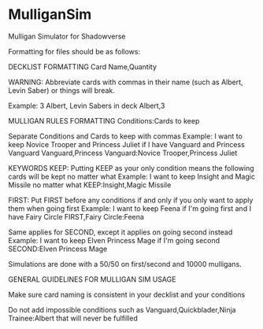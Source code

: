 # MulliganSim
Mulligan Simulator for Shadowverse

Formatting for files should be as follows:

DECKLIST FORMATTING
Card Name,Quantity

WARNING: Abbreviate cards with commas in their name (such as Albert, Levin Saber) or things will break.

Example: 3 Albert, Levin Sabers in deck
Albert,3

MULLIGAN RULES FORMATTING
Conditions:Cards to keep

Separate Conditions and Cards to keep with commas
Example: I want to keep Novice Trooper and Princess Juliet if I have Vanguard and Princess Vanguard
Vanguard,Princess Vanguard:Novice Trooper,Princess Juliet

KEYWORDS
KEEP: Putting KEEP as your only condition means the following cards will be kept no matter what
Example: I want to keep Insight and Magic Missile no matter what
KEEP:Insight,Magic Missile

FIRST: Put FIRST before any conditions if and only if you only want to apply them when going first
Example: I want to keep Feena if I'm going first and I have Fairy Circle
FIRST,Fairy Circle:Feena

Same applies for SECOND, except it applies on going second instead
Example: I want to keep Elven Princess Mage if I'm going second
SECOND:Elven Princess Mage

Simulations are done with a 50/50 on first/second and 10000 mulligans.

GENERAL GUIDELINES FOR MULLIGAN SIM USAGE

Make sure card naming is consistent in your decklist and your conditions

Do not add impossible conditions such as Vanguard,Quickblader,Ninja Trainee:Albert that will never be fulfilled
